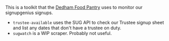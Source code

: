 This is a toolkit that the [Dedham Food
Pantry](https://www.dedhamfoodpantry.org) uses to monitor our
signupgenius signups.

* `trustee-available` uses the SUG API to check our Trustee signup sheet and list any dates that don't have a trustee on duty.
* `sugwatch` is a WIP scraper. Probably not useful.
